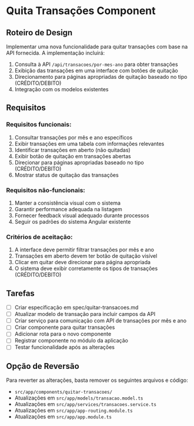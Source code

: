 # Quita Transações Component

## Roteiro de Design

Implementar uma nova funcionalidade para quitar transações com base na API fornecida. A implementação incluirá:

1. Consulta à API `/api/transacoes/por-mes-ano` para obter transações
2. Exibição das transações em uma interface com botões de quitação
3. Direcionamento para páginas apropriadas de quitação baseado no tipo (CRÉDITO/DEBITO)
4. Integração com os modelos existentes

## Requisitos

### Requisitos funcionais:
1. Consultar transações por mês e ano específicos
2. Exibir transações em uma tabela com informações relevantes
3. Identificar transações em aberto (não quitadas)
4. Exibir botão de quitação em transações abertas
5. Direcionar para páginas apropriadas baseado no tipo (CRÉDITO/DEBITO)
6. Mostrar status de quitação das transações

### Requisitos não-funcionais:
1. Manter a consistência visual com o sistema
2. Garantir performance adequada na listagem
3. Fornecer feedback visual adequado durante processos
4. Seguir os padrões do sistema Angular existente

### Critérios de aceitação:
1. A interface deve permitir filtrar transações por mês e ano
2. Transações em aberto devem ter botão de quitação visível
3. Clicar em quitar deve direcionar para página apropriada
4. O sistema deve exibir corretamente os tipos de transações (CRÉDITO/DEBITO)

## Tarefas

- [ ] Criar especificação em spec/quitar-transacoes.md
- [ ] Atualizar modelo de transação para incluir campos da API
- [ ] Criar serviço para comunicação com API de transações por mês e ano
- [ ] Criar componente para quitar transações
- [ ] Adicionar rota para o novo componente
- [ ] Registrar componente no módulo da aplicação
- [ ] Testar funcionalidade após as alterações

## Opção de Reversão

Para reverter as alterações, basta remover os seguintes arquivos e código:
- `src/app/components/quitar-transacoes/`
- Atualizações em `src/app/models/transacao.model.ts`
- Atualizações em `src/app/services/transacoes.service.ts`
- Atualizações em `src/app/app-routing.module.ts`
- Atualizações em `src/app/app.module.ts`